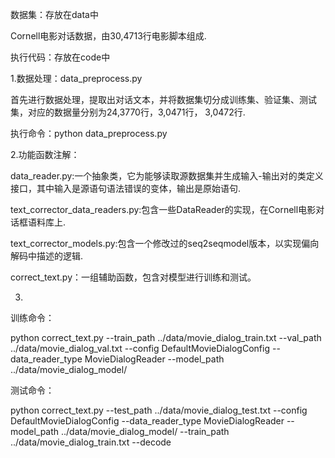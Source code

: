 数据集：存放在data中

  Cornell电影对话数据，由30,4713行电影脚本组成.
  
执行代码：存放在code中

1.数据处理：data_preprocess.py

  首先进行数据处理，提取出对话文本，并将数据集切分成训练集、验证集、测试集，对应的数据量分别为24,3770行，3,0471行， 3,0472行.
  
  执行命令：python data_preprocess.py

2.功能函数注解：

  data_reader.py:一个抽象类，它为能够读取源数据集并生成输入-输出对的类定义接口，其中输入是源语句语法错误的变体，输出是原始语句.
  
  text_corrector_data_readers.py:包含一些DataReader的实现，在Cornell电影对话框语料库上.
  
  text_corrector_models.py:包含一个修改过的seq2seqmodel版本，以实现偏向解码中描述的逻辑.
  
  correct_text.py：一组辅助函数，包含对模型进行训练和测试。
  
3.
 训练命令：
 
  python correct_text.py --train_path ../data/movie_dialog_train.txt --val_path ../data/movie_dialog_val.txt --config   DefaultMovieDialogConfig --data_reader_type MovieDialogReader --model_path ../data/movie_dialog_model/
  
 测试命令：
 
 python correct_text.py --test_path ../data/movie_dialog_test.txt --config DefaultMovieDialogConfig --data_reader_type MovieDialogReader --model_path ../data/movie_dialog_model/ --train_path ../data/movie_dialog_train.txt --decode


    





